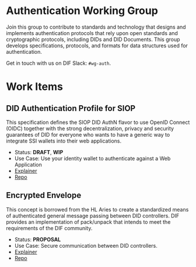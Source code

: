 # Authentication Working Group

Join this group to contribute to standards and technology that designs and implements authentication protocols that rely upon open standards and cryptographic protocols, including DIDs and DID Documents. This group develops specifications, protocols, and formats for data structures used for authentication.

Get in touch with us on DIF Slack: `#wg-auth`.

# Work Items

## DID Authentication Profile for SIOP

This specification defines the SIOP DID AuthN flavor to use OpenID Connect (OIDC) together with the strong decentralization, privacy and security guarantees of DID for everyone who wants to have a generic way to integrate SSI wallets into their web applications.

- Status: **DRAFT**, **WIP**
- Use Case: Use your identity wallet to authenticate against a Web Application
- [Explainer](https://github.com/decentralized-identity/papers/blob/master/did-authn/siop/did-authn-siop-profile.md)
- [Repo](https://github.com/decentralized-identity/papers/blob/master/did-authn/siop/did-authn-siop-profile.md)

## Encrypted Envelope

This concept is borrowed from the HL Aries to create a standardized means of authenticated general message passing between DID controllers. DIF provides an implementation of pack/unpack that intends to meet the requirements of the DIF community.

- Status: **PROPOSAL**
- Use Case: Secure communication between DID controllers.
- [Explainer](https://github.com/hyperledger/aries-rfcs/blob/master/features/0019-encryption-envelope/README.md)
- [Repo](https://github.com/decentralized-identity/DIDComm-js)